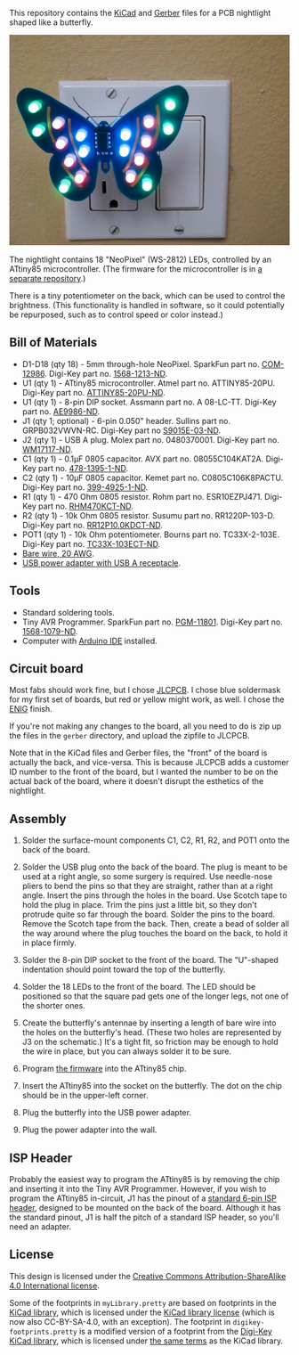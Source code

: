This repository contains the [KiCad][5] and [Gerber][6] files for a
PCB nightlight shaped like a butterfly.

![photo of nightlight](doc/Butterfly-lights.jpg)

The nightlight contains 18 "NeoPixel" (WS-2812) LEDs, controlled by an
ATtiny85 microcontroller.  (The firmware for the microcontroller is in
[a separate repository][7].)

There is a tiny potentiometer on the back, which can be used to
control the brightness.  (This functionality is handled in software,
so it could potentially be repurposed, such as to control speed or
color instead.)

## Bill of Materials

* D1-D18 (qty 18) - 5mm through-hole NeoPixel.  SparkFun part
  no. [COM-12986](https://www.sparkfun.com/products/12986).  Digi-Key
  part no. [1568-1213-ND](https://www.digikey.com/product-detail/en/sparkfun-electronics/COM-12986/1568-1213-ND/5673799).
* U1 (qty 1) - ATtiny85 microcontroller.  Atmel part
  no. ATTINY85-20PU.  Digi-Key part no. [ATTINY85-20PU-ND](https://www.digikey.com/product-detail/en/microchip-technology/ATTINY85-20PU/ATTINY85-20PU-ND/735469).
* U1 (qty 1) - 8-pin DIP socket.  Assmann part no. A 08-LC-TT.
  Digi-Key part no. [AE9986-ND](https://www.digikey.com/product-detail/en/assmann-wsw-components/A-08-LC-TT/AE9986-ND/821740).
* J1 (qty 1; optional) - 6-pin 0.050" header.  Sullins part
  no. GRPB032VWVN-RC.  Digi-Key part no [S9015E-03-ND](https://www.digikey.com/product-detail/en/sullins-connector-solutions/GRPB032VWVN-RC/S9015E-03-ND/1786453).
* J2 (qty 1) - USB A plug.  Molex part no. 0480370001.  Digi-Key part
  no. [WM17117-ND](https://www.digikey.com/product-detail/en/molex-llc/0480370001/WM17117-ND/857603).
* C1 (qty 1) - 0.1µF 0805 capacitor.  AVX part no. 08055C104KAT2A.
  Digi-Key part no. [478-1395-1-ND](https://www.digikey.com/product-detail/en/avx-corporation/08055C104KAT2A/478-1395-1-ND/564427).
* C2 (qty 1) - 10µF 0805 capacitor.  Kemet part no. C0805C106K8PACTU.
  Digi-Key part no. [399-4925-1-ND](https://www.digikey.com/product-detail/en/kemet/C0805C106K8PACTU/399-4925-1-ND/1090920).
* R1 (qty 1) - 470 Ohm 0805 resistor.  Rohm part no. ESR10EZPJ471.
  Digi-Key part no. [RHM470KCT-ND](https://www.digikey.com/product-detail/en/rohm-semiconductor/ESR10EZPJ471/RHM470KCT-ND/1763027).
* R2 (qty 1) - 10k Ohm 0805 resistor.  Susumu part no. RR1220P-103-D.
  Digi-Key part no. [RR12P10.0KDCT-ND](https://www.digikey.com/product-detail/en/susumu/RR1220P-103-D/RR12P10.0KDCT-ND/432854).
* POT1 (qty 1) - 10k Ohm potentiometer.  Bourns part no. TC33X-2-103E.
  Digi-Key part no. [TC33X-103ECT-ND](https://www.digikey.com/product-detail/en/bourns-inc/TC33X-2-103E/TC33X-103ECT-ND/612911).
* [Bare wire, 20 AWG](https://smile.amazon.com/gp/product/B01BDB8240/).
* [USB power adapter with USB A receptacle](https://smile.amazon.com/gp/product/B06Y2H4RJ6/).

## Tools

* Standard soldering tools.
* Tiny AVR Programmer.  SparkFun part
  no. [PGM-11801](https://www.sparkfun.com/products/11801).  Digi-Key
  part no. [1568-1079-ND](https://www.digikey.com/product-detail/en/sparkfun-electronics/PGM-11801/1568-1079-ND/5230948).
* Computer with [Arduino IDE](https://www.arduino.cc/en/Main/Software)
  installed.

## Circuit board

Most fabs should work fine, but I chose [JLCPCB][1].  I chose blue
soldermask for my first set of boards, but red or yellow might work,
as well.  I chose the [ENIG][2] finish.

If you're not making any changes to the board, all you need to do is
zip up the files in the `gerber` directory, and upload the zipfile to
JLCPCB.

Note that in the KiCad files and Gerber files, the "front" of the
board is actually the back, and vice-versa. This is because JLCPCB
adds a customer ID number to the front of the board, but I wanted the
number to be on the actual back of the board, where it doesn't disrupt
the esthetics of the nightlight.

## Assembly

1. Solder the surface-mount components C1, C2, R1, R2, and POT1 onto
the back of the board.

2. Solder the USB plug onto the back of the board.  The plug is meant
to be used at a right angle, so some surgery is required.  Use
needle-nose pliers to bend the pins so that they are straight, rather
than at a right angle.  Insert the pins through the holes in the
board.  Use Scotch tape to hold the plug in place.  Trim the pins just
a little bit, so they don't protrude quite so far through the board.
Solder the pins to the board.  Remove the Scotch tape from the back.
Then, create a bead of solder all the way around where the plug
touches the board on the back, to hold it in place firmly.

3. Solder the 8-pin DIP socket to the front of the board.  The
"U"-shaped indentation should point toward the top of the butterfly.

4. Solder the 18 LEDs to the front of the board.  The LED should be
positioned so that the square pad gets one of the longer legs, not one
of the shorter ones.

5. Create the butterfly's antennae by inserting a length of bare wire
into the holes on the butterfly's head.  (These two holes are
represented by J3 on the schematic.)  It's a tight fit, so friction
may be enough to hold the wire in place, but you can always solder it
to be sure.

6. Program [the firmware][7] into the ATtiny85 chip.

7. Insert the ATtiny85 into the socket on the butterfly.  The dot on
the chip should be in the upper-left corner.

8. Plug the butterfly into the USB power adapter.

9. Plug the power adapter into the wall.

## ISP Header

Probably the easiest way to program the ATtiny85 is by removing the
chip and inserting it into the Tiny AVR Programmer.  However, if you
wish to program the ATtiny85 in-circuit, J1 has the pinout of a
[standard 6-pin ISP header][8], designed to be mounted on the back of the
board.  Although it has the standard pinout, J1 is half the pitch of a
standard ISP header, so you'll need an adapter.

## License

This design is licensed under the
[Creative Commons Attribution-ShareAlike 4.0 International license][12].

Some of the footprints in `myLibrary.pretty` are based on footprints
in the [KiCad library][14], which is licensed under the
[KiCad library license][15] (which is now also CC-BY-SA-4.0, with an
exception).  The footprint in `digikey-footprints.pretty` is a
modified version of a footprint from the [Digi-Key KiCad library][3],
which is licensed under [the same terms][4] as the KiCad library.

[1]: https://jlcpcb.com/quote
[2]: https://en.wikipedia.org/wiki/Electroless_nickel_immersion_gold
[3]: https://github.com/digikey/digikey-kicad-library
[4]: https://github.com/digikey/digikey-kicad-library/blob/master/LICENSE.md
[5]: http://kicad-pcb.org/
[6]: https://en.wikipedia.org/wiki/Gerber_format
[7]: https://github.com/ppelleti/butterfly-fw
[8]: http://www.batsocks.co.uk/readme/isp_headers.htm
[12]: https://creativecommons.org/licenses/by-sa/4.0/
[14]: https://github.com/KiCad/kicad-footprints
[15]: https://forum.kicad.info/t/kicad-library-licensing/7856
